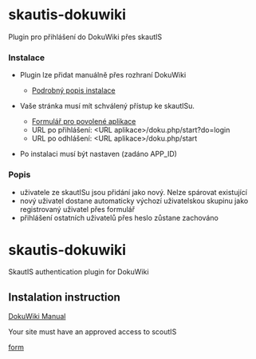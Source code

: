 # skautis-dokuwiki
Plugin pro přihlášení do DokuWiki přes skautIS 
### Instalace

- Plugin lze přidat manuálně přes rozhraní DokuWiki

  * [Podrobný popis instalace](https://www.dokuwiki.org/plugin_installation_instructions)

- Vaše stránka musí mít schválený přístup ke skautISu.

  * [Formulář pro povolené aplikace](http://ws.skautis.cz/zadost)
  * URL po přihlášení: \<URL aplikace\>/doku.php/start?do=login
  * URL po odhlášení: \<URL aplikace\>/doku.php/start

- Po instalaci musí být nastaven (zadáno APP_ID)

### Popis
- uživatele ze skautISu jsou přidání jako nový. Nelze spárovat existující 
- nový uživatel dostane automaticky výchozí uživatelskou skupinu jako registrovaný uživatel přes formulář
- přihlášení ostatních uživatelů přes heslo zůstane zachováno

# skautis-dokuwiki
SkautIS authentication plugin for DokuWiki
## Instalation instruction
[DokuWiki Manual](https://www.dokuwiki.org/plugin_installation_instructions)

Your site must have an approved access to scoutIS

[form](http://ws.skautis.cz/zadost)
